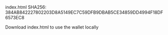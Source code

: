index.html SHA256: 384AB842227802203D8A5149EC7C59DFB9DBAB5CE34859DD4994F18DF6573EC8

Download index.html to use the wallet locally